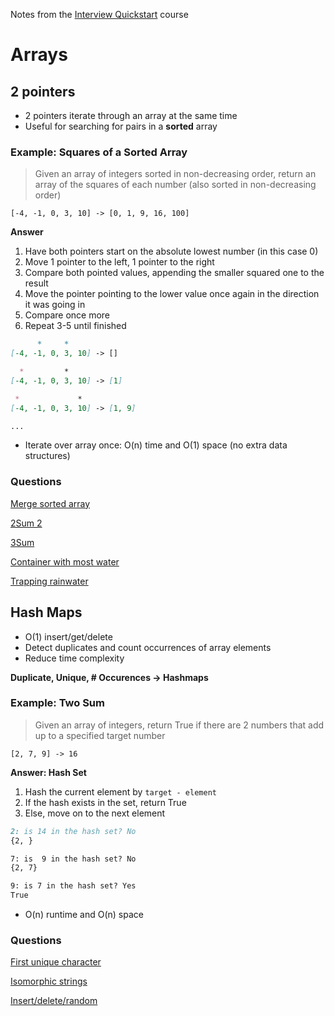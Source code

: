 Notes from the [Interview Quickstart](https://interviewquickstart.dev/) course


#  Arrays

## 2 pointers

- 2 pointers iterate through an array at the same time
- Useful for searching for pairs in a **sorted** array

### Example: Squares of a Sorted Array

> Given an array of integers sorted in non-decreasing order, return an array of the squares of each number (also sorted in non-decreasing order)

`[-4, -1, 0, 3, 10] -> [0, 1, 9, 16, 100]`

**Answer**
 
1. Have both pointers start on the absolute lowest number (in this case 0)
2. Move 1 pointer to the left, 1 pointer to the right
3. Compare both pointed values, appending the smaller squared one to the result
4. Move the pointer pointing to the lower value once again in the direction it was going in 
5. Compare once more
6. Repeat 3-5 until finished

```markdown
      *     *
[-4, -1, 0, 3, 10] -> []

  *         *
[-4, -1, 0, 3, 10] -> [1]

 *             *
[-4, -1, 0, 3, 10] -> [1, 9]

...
```

- Iterate over array once: O(n) time and O(1) space (no extra data structures)

### Questions

[Merge sorted array](https://leetcode.com/problems/merge-sorted-array/)

[2Sum 2](https://leetcode.com/problems/two-sum-ii-input-array-is-sorted/)

[3Sum](https://leetcode.com/problems/3sum/)

[Container with most water](https://leetcode.com/problems/container-with-most-water/)

[Trapping rainwater](https://leetcode.com/problems/trapping-rain-water/)

## Hash Maps

- O(1) insert/get/delete 
- Detect duplicates and count occurrences of array elements
- Reduce time complexity 

**Duplicate, Unique, # Occurences -> Hashmaps**

### Example: Two Sum

> Given an array of integers, return True if there are 2 numbers that add up to a specified target number

`[2, 7, 9] -> 16`

**Answer: Hash Set**

1. Hash the current element by `target - element`
2. If the hash exists in the set, return True
3. Else, move on to the next element

```markdown
2: is 14 in the hash set? No
{2, }

7: is  9 in the hash set? No
{2, 7}

9: is 7 in the hash set? Yes
True
```

- O(n) runtime and O(n) space

### Questions

[First unique character](https://leetcode.com/problems/first-unique-character-in-a-string/)

[Isomorphic strings](https://leetcode.com/problems/isomorphic-strings/)

[Insert/delete/random](https://leetcode.com/problems/insert-delete-getrandom-o1/)